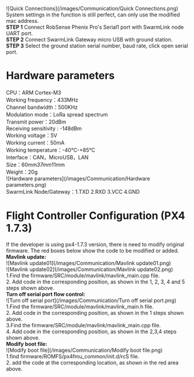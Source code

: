 ![Quick Connections](/images/Communication/Quick Connections.png)  
System settings in the function is still perfect, can only use the modified mac address.   
**STEP 1** Connect RobSense Phenix Pro's Serial1 port with SwarmLink node UART port.  
**STEP 2** Connect SwarmLink Gateway micro USB with ground station.  
**STEP 3** Select the ground station serial number, baud rate, click open serial port.  

# Hardware parameters

CPU：ARM Cortex-M3  
Working frequency：433MHz  
Channel bandwidth：500KHz  
Modulation mode：LoRa spread spectrum  
Transmit power：20dBm  
Receiving sensitivity : -148dBm  
Working voltage：5V  
Working current：50mA  
Working temperature：-40℃-+85℃  
Interface：CAN，MicroUSB，LAN  
Size：60mm*37mm*11mm  
Weight：20g  
![Hardware parameters](/images/Communication/Hardware parameters.png)  
SwarmLink Node/Gateway：1.TXD     2.RXD     3.VCC     4.GND  

# Flight Controller Configuration (PX4 1.7.3)

If the developer is using px4-1.7.3 version, there is need to modify original firmware. The red boxes below show the code to be modified or added.   
**Mavlink update:**  
![Mavlink update01](/images/Communication/Mavlink update01.png)  
![Mavlink update02](/images/Communication/Mavlink update02.png)  
1.Find the firmware/SRC/module/mavlink/mavlink_main.cpp file.  
2. Add code in the corresponding position, as shown in the 1, 2, 3, 4 and 5 steps shown above.  
**Turn off serial port flow control:**  
![Turn off serial port](/images/Communication/Turn off serial port.png)  
1.Find the firmware/SRC/module/mavlink/mavlink_main.h file.  
2. Add code in the corresponding position, as shown in the 1 steps shown above.  
3.Find the firmware/SRC/module/mavlink/mavlink_main.cpp file.  
4. Add code in the corresponding position, as shown in the 2,3,4 steps shown above.  
**Modify boot file:**  
![Modify boot file](/images/Communication/Modify boot file.png)  
1.find firmware/ROMFS/px4fmu_common/init.d/rcS file.  
2. add the code at the corresponding location, as shown in the red area above.  